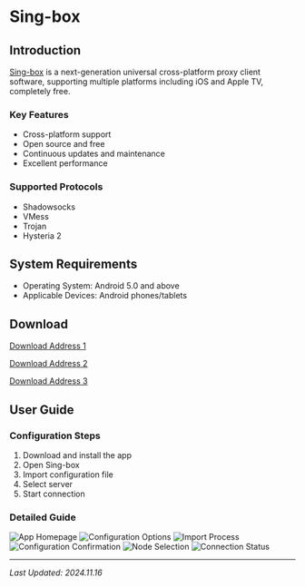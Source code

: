 # Sing-box

## Introduction

[Sing-box](https://github.com/SagerNet/sing-box) is a next-generation universal cross-platform proxy client software, supporting multiple platforms including iOS and Apple TV, completely free.

### Key Features

- Cross-platform support
- Open source and free
- Continuous updates and maintenance
- Excellent performance

### Supported Protocols

- Shadowsocks
- VMess
- Trojan
- Hysteria 2

## System Requirements

- Operating System: Android 5.0 and above
- Applicable Devices: Android phones/tablets

## Download

[Download Address 1](https://git.886.be/https://github.com/SagerNet/sing-box/releases/download/v1.10.1/SFA-1.10.1-universal.apk)

[Download Address 2](https://gh.xxooo.cf/https://github.com/SagerNet/sing-box/releases/download/v1.10.1/SFA-1.10.1-universal.apk)

[Download Address 3](https://github.com/SagerNet/sing-box/releases/download/v1.10.1/SFA-1.10.1-universal.apk)

## User Guide

### Configuration Steps

1. Download and install the app
2. Open Sing-box
3. Import configuration file
4. Select server
5. Start connection

### Detailed Guide

![App Homepage](singbox-01.png)
![Configuration Options](singbox-02.jpg)
![Import Process](singbox-03.jpg)
![Configuration Confirmation](singbox-04.jpg)
![Node Selection](singbox-05.jpg)
![Connection Status](singbox-06.jpg)

---
*Last Updated: 2024.11.16*
